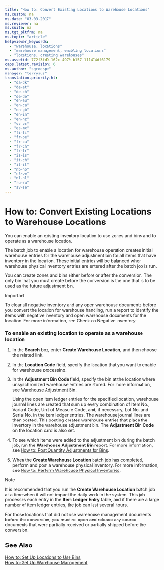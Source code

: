 ```yaml
---
title: "How to: Convert Existing Locations to Warehouse Locations"
ms.custom: na
ms.date: "03-03-2017"
ms.reviewer: na
ms.suite: na
ms.tgt_pltfrm: na
ms.topic: "article"
helpviewer_keywords: 
  - "warehouse, locations"
  - "warehouse management, enabling locations"
  - "locations, creating warehouses"
ms.assetid: 772f3fd9-162c-4979-b157-111474df6179
caps.latest.revision: 6
ms.author: "sgroespe"
manager: "terryaus"
translation.priority.ht: 
  - "da-dk"
  - "de-at"
  - "de-ch"
  - "de-de"
  - "en-au"
  - "en-ca"
  - "en-gb"
  - "en-in"
  - "en-nz"
  - "es-es"
  - "es-mx"
  - "fi-fi"
  - "fr-be"
  - "fr-ca"
  - "fr-ch"
  - "fr-fr"
  - "is-is"
  - "it-ch"
  - "it-it"
  - "nb-no"
  - "nl-be"
  - "nl-nl"
  - "ru-ru"
  - "sv-se"
---
```

# How to: Convert Existing Locations to Warehouse Locations
You can enable an existing inventory location to use zones and bins and to operate as a warehouse location.  
  
 The batch job to enable a location for warehouse operation creates initial warehouse entries for the warehouse adjustment bin for all items that have inventory in the location. These initial entries will be balanced when warehouse physical inventory entries are entered after the batch job is run.  
  
 You can create zones and bins either before or after the conversion. The only bin that you must create before the conversion is the one that is to be used as the future adjustment bin.  
  
> [!IMPORTANT]  
>  To clear all negative inventory and any open warehouse documents before you convert the location for warehouse handling, run a report to identify the items with negative inventory and open warehouse documents for the location. For more information, see Check on Negative Inventory.  
  
### To enable an existing location to operate as a warehouse location  
  
1.  In the **Search** box, enter **Create Warehouse Location**, and then choose the related link.  
  
2.  In the **Location Code** field, specify the location that you want to enable for warehouse processing.  
  
3.  In the **Adjustment Bin Code** field, specify the bin at the location where unsynchronized warehouse entries are stored. For more information, see [Warehouse Adjustment Bin](../WarehouseActivities/warehouse-adjustment-bin.md).  
  
     Using the open item ledger entries for the specified location, warehouse journal lines are created that sum up every combination of Item No., Variant Code, Unit of Measure Code, and, if necessary, Lot No. and Serial No. in the item ledger entries. The warehouse journal lines are then posted. This posting creates warehouse entries that place the inventory in the warehouse adjustment bin. The **Adjustment Bin Code** on the location card is also set.  
  
4.  To see which items were added to the adjustment bin during the batch job, run the **Warehouse Adjustment Bin** report. For more information, see [How to: Post Quantity Adjustments for Bins](../WarehouseActivities/how-to-post-quantity-adjustments-for-bins.md).  
  
5.  When the **Create Warehouse Location** batch job has completed, perform and post a warehouse physical inventory. For more information, see [How to: Perform Warehouse Physical Inventories](../WarehouseActivities/how-to-perform-warehouse-physical-inventories.md).  
  
> [!NOTE]  
>  It is recommended that you run the **Create Warehouse Location** batch job at a time when it will not impact the daily work in the system. This job processes each entry in the **Item Ledger Entry** table, and if there are a large number of item ledger entries, the job can last several hours.  
  
 For those locations that did not use warehouse management documents before the conversion, you must re\-open and release any source documents that were partially received or partially shipped before the conversion.  
  
## See Also  
 [How to: Set Up Locations to Use Bins](../WarehouseActivities/how-to-set-up-locations-to-use-bins.md)   
 [How to: Set Up Warehouse Management](../WarehouseActivities/how-to-set-up-warehouse-management.md)